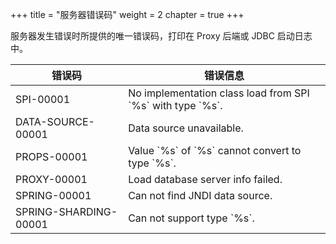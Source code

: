 +++
title = "服务器错误码"
weight = 2
chapter = true
+++

服务器发生错误时所提供的唯一错误码，打印在 Proxy 后端或 JDBC 启动日志中。

| 错误码                 | 错误信息 |
| --------------------- | ------ |
| SPI-00001             | No implementation class load from SPI \`%s\` with type \`%s\`. |
| DATA-SOURCE-00001     | Data source unavailable. |
| PROPS-00001           | Value \`%s\` of \`%s\` cannot convert to type \`%s\`. |
| PROXY-00001           | Load database server info failed. |
| SPRING-00001          | Can not find JNDI data source. |
| SPRING-SHARDING-00001 | Can not support type \`%s\`. |
